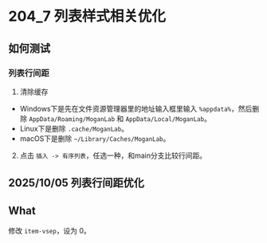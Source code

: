 # 204_7 列表样式相关优化

## 如何测试

### 列表行间距

1. 清除缓存 
  - Windows下是先在文件资源管理器里的地址输入框里输入 `%appdata%`，然后删除 `AppData/Roaming/MoganLab` 和 `AppData/Local/MoganLab`。
  - Linux下是删除 `.cache/MoganLab`。
  - macOS下是删除 `~/Library/Caches/MoganLab`。

2. 点击 `插入 -> 有序列表`，任选一种，和main分支比较行间距。

## 2025/10/05 列表行间距优化

## What

修改 `item-vsep`，设为 0。
